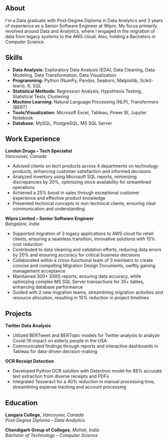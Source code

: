 ## About
I'm a Data graduate with Post-Degree Diploma in Data Analytics and 3 years of experience as a Senior Software Engineer at Wipro. My focus primarily revolved around Data and Analytics, where I engaged in the migration of data from legacy systems to the AWS cloud. Also, holding a Bachelors in Computer Science.

## Skills
 - **Data Analysis:** Exploratory Data Analysis (EDA), Data Cleaning, Data Modeling, Data Transformation, Data Visualization
 - **Programming:** Python (NumPy, Pandas, Seaborn, Matplotlib, Scikit-learn), R, SQL
 - **Statistical Methods:** Regression Analysis, Hypothesis Testing, Statistical Tests, Clustering
 - **Machine Learning:** Natural Language Processing (NLP), Transformers (BERT)
 - **Tools/Visualization:** Microsoft Excel, Tableau, Power BI, Jupyter Notebook
 - **Database:** MySQL, PostgreSQL, MS SQL Server

## Work Experience
**London Drugs – Tech Specialist**                                                                                        
*Vancouver, Canada*
 - Advised clients on tech products across 4 departments on technology products, enhancing customer satisfaction and informed decisions
 - Analyzed inventory using Microsoft SQL reports, minimizing discrepancies by 20%, optimizing stock availability for streamlined operations
 - Achieved a 25% boost in sales through exceptional customer experience and effective product knowledge
 - Presented technical concepts to non-technical clients, ensuring clear communication and understanding

**Wipro Limited – Senior Software Engineer**                                                                             
*Bangalore, India*
 - Supported migration of 3 legacy applications to AWS cloud for retail clients, ensuring a seamless transition, innovative solutions with 
   15% cost reduction
 - Contributed to data cleaning and validation efforts, reducing data errors by 20% and ensuring accuracy for critical business decisions
 - Collaborated within a cross-functional team of 3 members to create concise and compelling Migration Design Documents, swiftly gaining 
   management acceptance
 - Maintained 300+ SSRS reports, ensuring data accuracy, while optimizing complex MS SQL Server transactions for 35+ tables, enhancing 
   database performance
 - Guided with 2 new migration teams, streamlining migration activities and resource allocation, resulting in 10% reduction in project 
   timelines

## Projects
**Twitter Data Analysis**
 - Utilized BERTweet and BERTopic models for Twitter analysis to analyze Covid-19 impact on elderly people in the USA
- Communicated findings through reports and interactive dashboards in Tableau for data-driven decision-making

**OCR Receipt Detection**
 - Developed Python OCR solution with Detectron model for 88% accurate text extraction from diverse receipts and PDFs
 - Integrated Tesseract for a 40% reduction in manual processing time, streamlining expense tracking and account processing

## Education
**Langara College**, *Vancouver, Canada*                                                                                 
*Post-Degree Diploma – Data Analytics*

**Chandigarh Group of Colleges**, *Mohali, India*                                                                        
*Bachelor of Technology – Computer Science*
